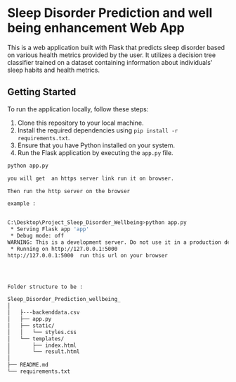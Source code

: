 
# Sleep Disorder Prediction and well being enhancement Web App

This is a web application built with Flask that predicts sleep disorder based on various health metrics provided by the user. It utilizes a decision tree classifier trained on a dataset containing information about individuals' sleep habits and health metrics.

## Getting Started

To run the application locally, follow these steps:

1. Clone this repository to your local machine.
2. Install the required dependencies using `pip install -r requirements.txt`.
3. Ensure that you have Python installed on your system.
4. Run the Flask application by executing the `app.py` file.

```bash
python app.py

you will get  an https server link run it on browser.

Then run the http server on the browser

example :


C:\Desktop\Project_Sleep_Disorder_Wellbeing>python app.py
 * Serving Flask app 'app'
 * Debug mode: off
WARNING: This is a development server. Do not use it in a production deployment. Use a production WSGI server instead.
 * Running on http://127.0.0.1:5000
http://127.0.0.1:5000  run this url on your browser




Folder structure to be :

Sleep_Disorder_Prediction_wellbeing_
│
│   ├---backenddata.csv
│   ├── app.py
│   ├── static/
│   │   └── styles.css
│   └── templates/
│       ├── index.html
│       └── result.html
│
├── README.md
└── requirements.txt 

  ```